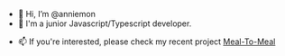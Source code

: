 - 👋 Hi, I’m @anniemon
- 🌱 I'm a junior Javascript/Typescript developer.
<!--- 💞️ I’m looking to collaborate on ...-->
- 📫 If you're interested, please check my recent project [Meal-To-Meal](https://www.mealtomeal.shop/)

<!---
anniemon/anniemon is a ✨ special ✨ repository because its `README.md` (this file) appears on your GitHub profile.
You can click the Preview link to take a look at your changes.
--->
